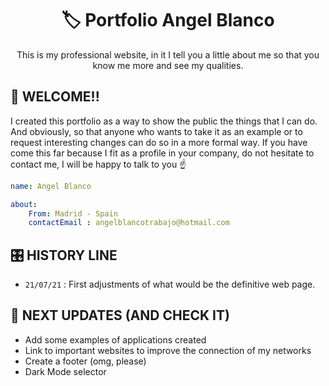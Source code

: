 

<h1 align="center">
  🏷 Portfolio Angel Blanco 
</h1>



<p align="center">
    This is my professional website, in it I tell you a little about me so that you know me more and see my qualities. 
</p>

## 🚀 WELCOME!! 

I created this portfolio as a way to show the public the things that I can do. And obviously, so that anyone who wants to take it as an example or to request interesting changes can do so in a more formal way. If you have come this far because I fit as a profile in your company, do not hesitate to contact me, I will be happy to talk to you ☝️

```yml
name: Angel Blanco

about:
    From: Madrid - Spain
    contactEmail : angelblancotrabajo@hotmail.com

```

## 🎛️ HISTORY LINE

- `21/07/21` : First adjustments of what would be the definitive web page.


## 🤔 NEXT UPDATES (AND CHECK IT)

- Add some examples of applications created
- Link to important websites to improve the connection of my networks
- Create a footer (omg, please)
- Dark Mode selector

